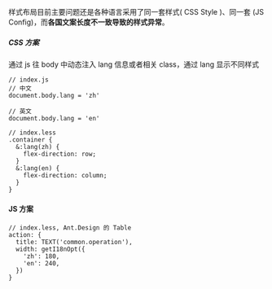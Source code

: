 样式布局目前主要问题还是各种语言采用了同一套样式( CSS Style )、同一套 (JS Config)，而**各国文案长度不一致导致的样式异常**。

##### CSS 方案

通过 js 往 body 中动态注入 lang 信息或者相关 class，通过 lang 显示不同样式

```
// index.js 
// 中文
document.body.lang = 'zh'

// 英文
document.body.lang = 'en'

// index.less
.container {
  &:lang(zh) {
    flex-direction: row;
  }
  &:lang(en) {
    flex-direction: column;
  }
}
```



#### JS 方案

```
// index.less, Ant.Design 的 Table
action: {
  title: TEXT('common.operation'),
  width: getI18nOpt({
    'zh': 180,
    'en': 240,
  })
}
```


